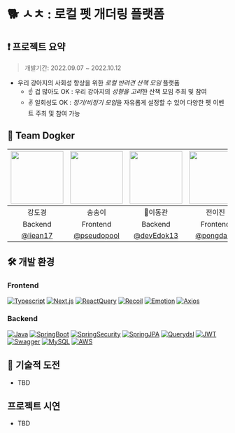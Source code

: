 # 🐕 ㅅㅊ : 로컬 펫 개더링 플랫폼 
## ❗️ 프로젝트 요약
 > 개발기간: 2022.09.07 ~ 2022.10.12<br/>
- 우리 강아지의 사회성 향상을 위한 <em>로컬 반려견 산책 모임</em> 플랫폼
  - ☝️ 겁 많아도 OK : 우리 강아지의 <em>성향을 고려</em>한 산책 모임 주최 및 참여
  - ✌️ 일회성도 OK : <em>정기/비정기 모임</em>을 자유롭게 설정할 수 있어 다양한 펫 이벤트 주최 및 참여 가능

## 🐶 Team Dogker
| <img src="https://avatars.githubusercontent.com/u/94332594?v=4" width="120" height="120" /> | <img src="https://avatars.githubusercontent.com/u/98731086?v=4" width="120" height="120"/>| <img src="https://avatars.githubusercontent.com/u/104124893?v=4" width="120" height="120"/> | <img src="https://avatars.githubusercontent.com/u/76990149?v=4" width="120" height="120"/> |
|:-:|:-:|:-:|:-:|
| 강도경 | 송송이 | 👑이동관 | 전이진 |
| Backend | Frontend | Backend | Frontend |
| [@liean17](https://github.com/liean17) | [@pseudopool](https://github.com/pseudopool) | [@devEdok13](https://github.com/devEdok13) | [@pongdang](https://github.com/pongdang) |

## 🛠 개발 환경
### Frontend
[![Typescript](https://img.shields.io/badge/Typescript-4.8.3-blue)]()
[![Next.js](https://img.shields.io/badge/Next.js-12.3-white)]()
[![ReactQuery](https://img.shields.io/badge/ReactQuery-3.39.2-orange)]()
[![Recoil](https://img.shields.io/badge/Recoil-0.7.5-skyblue)]()
[![Emotion](https://img.shields.io/badge/Emotion-11.1-pink)]()
[![Axios](https://img.shields.io/badge/Axios-0.27.2-purple)]()

### Backend
[![Java](https://img.shields.io/badge/Java-17-navy)]()
[![SpringBoot](https://img.shields.io/badge/SpringBoot-5.3.22-green)]()
[![SpringSecurity](https://img.shields.io/badge/SpringSecurity-5.7.3-green)]()
[![SpringJPA](https://img.shields.io/badge/SpringJPA-2.7.2-green)]()
[![Querydsl](https://img.shields.io/badge/Querydsl-5.0.0-blue)]()
[![JWT](https://img.shields.io/badge/JWT-3.19.2-white)]()
[![Swagger](https://img.shields.io/badge/Swagger-1.5.2-olive)]()
[![MySQL](https://img.shields.io/badge/MySQL-8.0.3-orange)]()
[![AWS](https://img.shields.io/badge/AWS-2.16.65-yellow)]()







## 🏃 기술적 도전
- TBD

## 프로젝트 시연
- TBD
